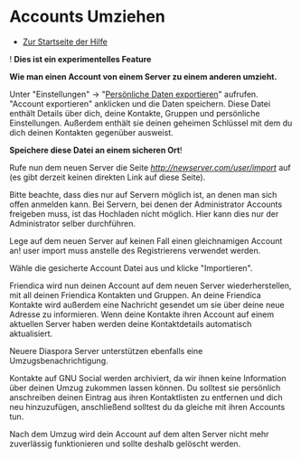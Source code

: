 Accounts Umziehen
=================

* [Zur Startseite der Hilfe](help)


! **Dies ist ein experimentelles Feature**

**Wie man einen Account von einem Server zu einem anderen umzieht.**

Unter "Einstellungen" -> "[Persönliche Daten exportieren](uexport)" aufrufen.
"Account exportieren" anklicken und die Daten speichern.
Diese Datei enthält Details über dich, deine Kontakte, Gruppen und persönliche Einstellungen. 
Außerdem enthält sie deinen geheimen Schlüssel mit dem du dich deinen Kontakten gegenüber ausweist.

**Speichere diese Datei an einem sicheren Ort**!

Rufe nun dem neuen Server die Seite *http://newserver.com/user/import* auf (es gibt derzeit keinen direkten Link auf diese Seite).

Bitte beachte, dass dies nur auf Servern möglich ist, an denen man sich offen anmelden kann.
Bei Servern, bei denen der Administrator Accounts freigeben muss, ist das Hochladen nicht möglich.
Hier kann dies nur der Administrator selber durchführen.

Lege auf dem neuen Server auf keinen Fall einen gleichnamigen Account an!
user import muss anstelle des Registrierens verwendet werden.

Wähle die gesicherte Account Datei aus und klicke "Importieren".

Friendica wird nun deinen Account auf dem neuen Server wiederherstellen, mit all deinen Friendica Kontakten und Gruppen. 
An deine Friendica Kontakte wird außerdem eine Nachricht gesendet um sie über deine neue Adresse zu informieren.
Wenn deine Kontakte ihren Account auf einem aktuellen Server haben werden deine Kontaktdetails automatisch aktualisiert.

Neuere Diaspora Server unterstützen ebenfalls eine Umzugsbenachrichtigung.

Kontakte auf GNU Social werden archiviert, da wir ihnen keine Information über deinen Umzug zukommen lassen können.
Du solltest sie persönlich anschreiben deinen Eintrag aus ihren Kontaktlisten zu entfernen und dich neu hinzuzufügen, anschließend solltest du da gleiche mit ihren Accounts tun.

Nach dem Umzug wird dein Account auf dem alten Server nicht mehr zuverlässig funktionieren und sollte deshalb gelöscht werden.
